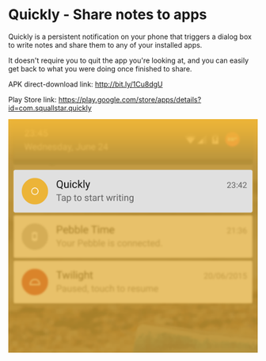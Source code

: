 # Quickly - Share notes to apps

Quickly is a persistent notification on your phone that triggers a dialog box to write notes and share them to any of your installed apps.

It doesn't require you to quit the app you're looking at, and you can easily get back to what you were doing once finished to share.

APK direct-download link:
http://bit.ly/1Cu8dgU

Play Store link:
https://play.google.com/store/apps/details?id=com.squallstar.quickly

![Image](https://raw.githubusercontent.com/squallstar/quickly-android/master/app/src/main/res/drawable/how_to.png)
